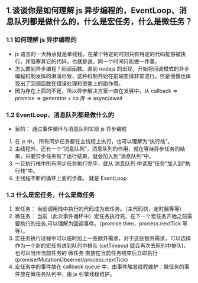 ## 1.谈谈你是如何理解 js 异步编程的，EventLoop、消息队列都是做什么的，什么是宏任务，什么是微任务？

### 1.1 如何理解 js 异步编程的

- js 语言的一大特点就是单线程，在某个特定的时刻只有特定的代码能够被执行，并阻塞其它的代码，也就是说，同一个时间只能做一件事。
- 怎么做到异步编程？回调函数。直到 nodejs 的出现，开始将回调模式的异步编程机制发挥的淋漓尽致，这种机制开始在前端变得非常流行，但是慢慢也体现出了回调函数在错误处理和嵌套上的副作用。
- 因为存在上面的不足，所以异步解决方案一直在发展中，从 callback => promise => generator + co 库 => async/await

### 1.2 EventLoop、消息队列都是做什么的

- 目的： 通过事件循环与消息队列实现 js 异步编程

1. 在 js 中， 所有同步任务都在主线程上执行，也可以理解为“执行栈”。
2. 主线程外，还有一个“消息队列”，消息队列的作用，就在等待异步任务的结果，只要异步任务有了运行结果，就会加入到“消息队列”中。
3. 一旦执行栈中所有同步任务执行完毕，就从 消息队列 中读取“任务”加入到“执行栈”中。
4. 主线程不断的循环上面的步骤。 就是 EventLoop

### 1.3 什么是宏任务，什么是微任务

1. 宏任务： 当前调用栈中执行的代码成为宏任务。（主代码快，定时器等等）
2. 微任务： 当前（此次事件循环中）宏任务执行完，在下一个宏任务开始之前需要执行的任务,可以理解为回调事件。（promise.then，proness.nextTick 等等）。
3. 宏任务执行过程中可以临时加上一些额外需求，对于这些额外需求，可以选择作为一个新的宏任务进到队列中排队 (setTimeout 就会再次去队列中排队)，也可以当作当前任务的 微任务 直接在当前任务结束后立即执行 (promise/MutationObserver/process.nextTick)
4. 宏任务中的事件放在 callback queue 中，由事件触发线程维护；微任务的事件放在微任务队列中，由 js 引擎线程维护。
